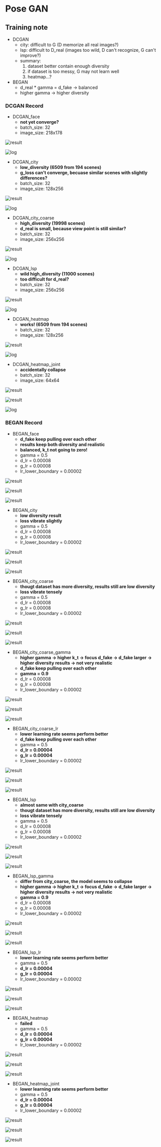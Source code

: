 # Pose GAN

## Training note
- DCGAN
    - city: difficult to G (D memorize all real images?)
    - lsp: difficult to D_real (images too wild, D can't recognize, G can't improve?)
    - summary:
        1. dataset better contain enough diversity
        2. if dataset is too messy,  G may not learn well
        3. heatmap...?
- BEGAN    
    - d_real * gamma = d_fake -> balanced
    - higher gamma -> higher diversity
    
### DCGAN Record

- DCGAN_face    
    - **not yet converge?**
    - batch_size: 32
    - image_size: 218x178
    
![result](./assests/DCGAN_face/test_000000.png)

![log](./assests/DCGAN_face/tensorboard_face.png)

- DCGAN_city
    - **low_diversity (6509 from 194 scenes)**
    - **g_loss can't converge, becuase similar scenes with slightly differences?**
    - batch_size: 32
    - image_size: 128x256
    
![result](./assests/DCGAN_city/test_000000.png)

![log](./assests/DCGAN_city/tensorbaord_city.png)

- DCGAN_city_coarse
    - **high_diversity (19998 scenes)**
    - **d_real is small, because view point is still similar?**
    - batch_size: 32
    - image_size: 256x256
    
![result](./assests/DCGAN_city_coarse/test_000000.png)

![log](./assests/DCGAN_city_coarse/tensorbaord_city_coarse.png)

- DCGAN_lsp
    - **wild high_diversity (11000 scenes)**
    - **too difficult for d_real?**
    - batch_size: 32
    - image_size: 256x256
    
![result](./assests/DCGAN_lsp/test_000000.png)

![log](./assests/DCGAN_lsp/tensorboard_lsp.png)


- DCGAN_heatmap
    - **works! (6509 from 194 scenes)**
    - batch_size: 32
    - image_size: 128x256
    
![result](./assests/DCGAN_heatmap/test_000000.png)

![log](./assests/DCGAN_heatmap/tensorboard_heatmap.png)


- DCGAN_heatmap_joint
    - **accidentally collapse**
    - batch_size: 32
    - image_size: 64x64
    
![result](./assests/DCGAN_heatmap_joint/train_127801.png)

![result](./assests/DCGAN_heatmap_joint/train_147701.png)

![log](./assests/DCGAN_heatmap_joint/tensorboard_heatmap_joint.png)

### BEGAN Record

- BEGAN_face
    - **d_fake keep pulling over each other**
    - **results keep both diversity and realistic**
    - **balanced, k_t not going to zero!**
    - gamma = 0.5
    - d_lr = 0.00008
    - g_lr = 0.00008
    - lr_lower_boundary = 0.00002
    
![result](./assests/BEGAN_face/29500_G.png)

![result](./assests/BEGAN_face/tensorboard_face_scale.png)

![result](./assests/BEGAN_face/tensorboard_face_misc.png)

- BEGAN_city
    - **low diversity result**
    - **loss vibrate slightly**
    - gamma = 0.5
    - d_lr = 0.00008
    - g_lr = 0.00008
    - lr_lower_boundary = 0.00002
    
![result](./assests/BEGAN_city/290500_G.png)

![result](./assests/BEGAN_city/tensorboard_city_scale.png)

![result](./assests/BEGAN_city/tensorboard_city_misc.png)

- BEGAN_city_coarse
    - **thougt dataset has more diversity, results still are low diversity**
    - **loss vibrate tensely**
    - gamma = 0.5
    - d_lr = 0.00008
    - g_lr = 0.00008
    - lr_lower_boundary = 0.00002
    
![result](./assests/BEGAN_city_coarse/300500_G.png)

![result](./assests/BEGAN_city_coarse/tensorboard_city_coarse_scale.png)

![result](./assests/BEGAN_city_coarse/tensorboard_city_coarse_misc.png)

- BEGAN_city_coarse_gamma
    - **higher gamma -> higher k_t -> focus d_fake -> d_fake larger 
    -> higher diversity results -> not very realistic**
    - **d_fake keep pulling over each other**
    - **gamma = 0.9**
    - d_lr = 0.00008
    - g_lr = 0.00008
    - lr_lower_boundary = 0.00002

![result](./assests/BEGAN_city_coarse/gamma_0_9.png)

![result](./assests/BEGAN_city_coarse/tensorboard_city_coarse_0_9_scale.png)

![result](./assests/BEGAN_city_coarse/tensorboard_city_coarse_0_9_misc.png)

- BEGAN_city_coarse_lr
    - **lower learning rate seems perform better**
    - **d_fake keep pulling over each other**
    - gamma = 0.5
    - **d_lr = 0.00004**
    - **g_lr = 0.00004**
    - lr_lower_boundary = 0.00002

![result](./assests/BEGAN_city_coarse/lr_half.png)

![result](./assests/BEGAN_city_coarse/tensorboard_city_coarse_lr_half_scale.png)

![result](./assests/BEGAN_city_coarse/tensorboard_city_coarse_lr_half_misc.png)

- BEGAN_lsp
    - **almost same with city_coarse**
    - **thougt dataset has more diversity, results still are low diversity**
    - **loss vibrate tensely**
    - gamma = 0.5    
    - d_lr = 0.00008
    - g_lr = 0.00008
    - lr_lower_boundary = 0.00002

![result](./assests/BEGAN_lsp/212000_G.png)

![result](./assests/BEGAN_lsp/tensorboard_lsp_scale.png)

![result](./assests/BEGAN_lsp/tensorboard_lsp_misc.png)


- BEGAN_lsp_gamma
    - **differ from city_coarse, the model seems to collapse**
    - **higher gamma -> higher k_t -> focus d_fake -> d_fake larger 
    -> higher diversity results -> not very realistic**
    - **gamma = 0.9** 
    - d_lr = 0.00008
    - g_lr = 0.00008
    - lr_lower_boundary = 0.00002
    
![result](./assests/BEGAN_lsp/gamma_0_9.png)

![result](./assests/BEGAN_lsp/tensorboard_lsp_0_9_scale.png)

![result](./assests/BEGAN_lsp/tensorboard_lsp_0_9_misc.png)

- BEGAN_lsp_lr
    - **lower learning rate seems perform better**
    - gamma = 0.5
    - **d_lr = 0.00004**
    - **g_lr = 0.00004**
    - lr_lower_boundary = 0.00002
    
![result](./assests/BEGAN_lsp/lr_half.png)

![result](./assests/BEGAN_lsp/tensorboard_lsp_lr_half_scale.png)

![result](./assests/BEGAN_lsp/tensorboard_lsp_lr_half_misc.png)

- BEGAN_heatmap
    - **failed**
    - gamma = 0.5
    - **d_lr = 0.00004**
    - **g_lr = 0.00004**
    - lr_lower_boundary = 0.00002
    
![result](./assests/BEGAN_heatmap/71000_G.png)

![result](./assests/BEGAN_heatmap/tensorboard_heatmap_scale.png)

![result](./assests/BEGAN_heatmap/tensorboard_heatmap_misc.png)


- BEGAN_heatmap_joint
    - **lower learning rate seems perform better**
    - gamma = 0.5
    - **d_lr = 0.00004**
    - **g_lr = 0.00004**
    - lr_lower_boundary = 0.00002
    
![result](./assests/BEGAN_heatmap_joint/71000_G.png)

![result](./assests/BEGAN_heatmap_joint/tensorboard_heatmap_joint_scale.png)

![result](./assests/BEGAN_heatmap_joint/tensorboard_heatmap_joint_misc.png)